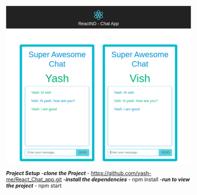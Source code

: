 
![alt text](https://github.com/vishakhasingh4/React-chat-app/blob/master/chat-app-pic.png)


***Project Setup***
-***clone the Project*** - https://github.com/yash-me/React_Chat_app.git
-***install the dependencies*** - npm install
-***run to view the project*** - npm start
